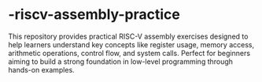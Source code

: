 # -riscv-assembly-practice
This repository provides practical RISC-V assembly exercises designed to help learners understand key concepts like register usage, memory access, arithmetic operations, control flow, and system calls. Perfect for beginners aiming to build a strong foundation in low-level programming through hands-on examples.
